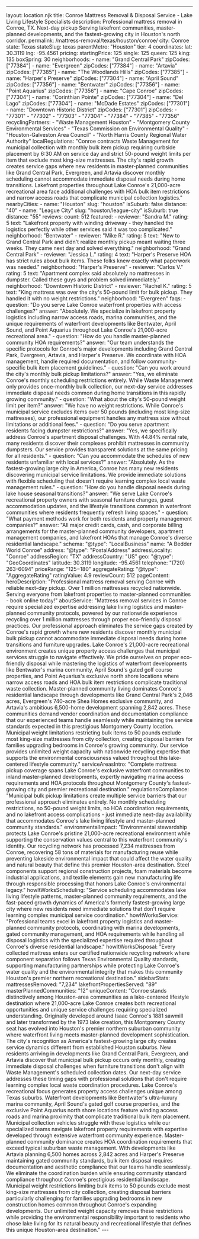 ---
layout: location.njk
title: Conroe Mattress Removal & Disposal Service - Lake Living Lifestyle Specialists
description: Professional mattress removal in Conroe, TX. Next-day pickup Serving lakefront communities, master-planned developments, and the fastest-growing city in Houston's north corridor.
permalink: /mattress-removal/texas/houston/conroe/
city: Conroe state: Texas stateSlug: texas parentMetro: "Houston" tier: 4 coordinates: lat: 30.3119 lng: -95.4561 pricing: startingPrice: 125 single: 125 queen: 125 king: 135 boxSpring: 30 neighborhoods: - name: "Grand Central Park" zipCodes: ["77384"] - name: "Evergreen" zipCodes: ["77384"] - name: "Artavia" zipCodes: ["77385"] - name: "The Woodlands Hills" zipCodes: ["77385"] - name: "Harper's Preserve" zipCodes: ["77304"] - name: "April Sound" zipCodes: ["77356"] - name: "Bentwater" zipCodes: ["77356"] - name: "Point Aquarius" zipCodes: ["77356"] - name: "Cape Conroe" zipCodes: ["77304"] - name: "Corinthian Pointe" zipCodes: ["77304"] - name: "Del Lago" zipCodes: ["77304"] - name: "McDade Estates" zipCodes: ["77301"] - name: "Downtown Historic District" zipCodes: ["77301"] zipCodes: - "77301" - "77302" - "77303" - "77304" - "77384" - "77385" - "77356" recyclingPartners: - "Waste Management Houston" - "Montgomery County Environmental Services" - "Texas Commission on Environmental Quality" - "Houston-Galveston Area Council" - "North Harris County Regional Water Authority" localRegulations: "Conroe contracts Waste Management for municipal collection with monthly bulk item pickup requiring curbside placement by 6:30 AM on service day and strict 50-pound weight limits per item that exclude most king-size mattresses. The city's rapid growth creates service gaps where new residents in master-planned communities like Grand Central Park, Evergreen, and Artavia discover monthly scheduling cannot accommodate immediate disposal needs during home transitions. Lakefront properties throughout Lake Conroe's 21,000-acre recreational area face additional challenges with HOA bulk item restrictions and narrow access roads that complicate municipal collection logistics." nearbyCities: - name: "Houston" slug: "houston" isSuburb: false distance: "40" - name: "League City" slug: "houston/league-city" isSuburb: true distance: "55" reviews: count: 512 featured: - reviewer: "Sandra M." rating: 5 text: "Lakefront property with winding driveway - they handled the logistics perfectly while other services said it was too complicated." neighborhood: "Bentwater" - reviewer: "Mike R." rating: 5 text: "New to Grand Central Park and didn't realize monthly pickup meant waiting three weeks. They came next day and solved everything." neighborhood: "Grand Central Park" - reviewer: "Jessica L." rating: 4 text: "Harper's Preserve HOA has strict rules about bulk items. These folks knew exactly what paperwork was needed." neighborhood: "Harper's Preserve" - reviewer: "Carlos V." rating: 5 text: "Apartment complex said absolutely no mattresses in dumpster. Called these guys and problem solved immediately." neighborhood: "Downtown Historic District" - reviewer: "Rachel K." rating: 5 text: "King mattress was over the city's 50-pound limit for bulk pickup. They handled it with no weight restrictions." neighborhood: "Evergreen" faqs: - question: "Do you serve Lake Conroe waterfront properties with access challenges?" answer: "Absolutely. We specialize in lakefront property logistics including narrow access roads, marina communities, and the unique requirements of waterfront developments like Bentwater, April Sound, and Point Aquarius throughout Lake Conroe's 21,000-acre recreational area." - question: "How do you handle master-planned community HOA requirements?" answer: "Our team understands the specific protocols for Conroe's major developments including Grand Central Park, Evergreen, Artavia, and Harper's Preserve. We coordinate with HOA management, handle required documentation, and follow community-specific bulk item placement guidelines." - question: "Can you work around the city's monthly bulk pickup limitations?" answer: "Yes, we eliminate Conroe's monthly scheduling restrictions entirely. While Waste Management only provides once-monthly bulk collection, our next-day service addresses immediate disposal needs common during home transitions in this rapidly growing community." - question: "What about the city's 50-pound weight limit per item?" answer: "We have no weight restrictions. While Conroe's municipal service excludes items over 50 pounds (including most king-size mattresses), our professional equipment handles any mattress size without limitations or additional fees." - question: "Do you serve apartment residents facing dumpster restrictions?" answer: "Yes, we specifically address Conroe's apartment disposal challenges. With 44.84% rental rate, many residents discover their complexes prohibit mattresses in community dumpsters. Our service provides transparent solutions at the same pricing for all residents." - question: "Can you accommodate the schedules of new residents unfamiliar with local services?" answer: "Absolutely. As the fastest-growing large city in America, Conroe has many new residents discovering municipal service limitations. We provide immediate solutions with flexible scheduling that doesn't require learning complex local waste management rules." - question: "How do you handle disposal needs during lake house seasonal transitions?" answer: "We serve Lake Conroe's recreational property owners with seasonal furniture changes, guest accommodation updates, and the lifestyle transitions common in waterfront communities where residents frequently refresh living spaces." - question: "What payment methods work for both residents and property management companies?" answer: "All major credit cards, cash, and corporate billing arrangements for the master-planned community developers, apartment management companies, and lakefront HOAs that manage Conroe's diverse residential landscape." schema: "@type": "LocalBusiness" name: "A Bedder World Conroe" address: "@type": "PostalAddress" addressLocality: "Conroe" addressRegion: "TX" addressCountry: "US" geo: "@type": "GeoCoordinates" latitude: 30.3119 longitude: -95.4561 telephone: "(720) 263-6094" priceRange: "$125-$180" aggregateRating: "@type": "AggregateRating" ratingValue: 4.9 reviewCount: 512 pageContent: heroDescription: "Professional mattress removal serving Conroe with reliable next-day pickup. Over 1 million mattresses recycled nationwide. Serving everyone from lakefront properties to master-planned communities - book online today!" aboutService: "Mattress removal services in Conroe require specialized expertise addressing lake living logistics and master-planned community protocols, powered by our nationwide experience recycling over 1 million mattresses through proper eco-friendly disposal practices. Our professional approach eliminates the service gaps created by Conroe's rapid growth where new residents discover monthly municipal bulk pickup cannot accommodate immediate disposal needs during home transitions and furniture upgrades. Lake Conroe's 21,000-acre recreational environment creates unique property access challenges that municipal services struggle to navigate effectively. We pride ourselves on proper eco-friendly disposal while mastering the logistics of waterfront developments like Bentwater's marina community, April Sound's gated golf course properties, and Point Aquarius's exclusive north shore locations where narrow access roads and HOA bulk item restrictions complicate traditional waste collection. Master-planned community living dominates Conroe's residential landscape through developments like Grand Central Park's 2,046 acres, Evergreen's 740-acre Shea Homes exclusive community, and Artavia's ambitious 6,500-home development spanning 2,842 acres. These communities demand vendor coordination and documentation compliance that our experienced teams handle seamlessly while maintaining the service standards expected in this prestigious Montgomery County location. Municipal weight limitations restricting bulk items to 50 pounds exclude most king-size mattresses from city collection, creating disposal barriers for families upgrading bedrooms in Conroe's growing community. Our service provides unlimited weight capacity with nationwide recycling expertise that supports the environmental consciousness valued throughout this lake-centered lifestyle community." serviceAreasIntro: "Complete mattress pickup coverage spans Lake Conroe's exclusive waterfront communities to inland master-planned developments, expertly navigating marina access requirements and HOA protocols throughout Montgomery County's fastest-growing city and premier recreational destination." regulationsCompliance: "Municipal bulk pickup limitations create multiple service barriers that our professional approach eliminates entirely. No monthly scheduling restrictions, no 50-pound weight limits, no HOA coordination requirements, and no lakefront access complications - just immediate next-day availability that accommodates Conroe's lake living lifestyle and master-planned community standards." environmentalImpact: "Environmental stewardship protects Lake Conroe's pristine 21,000-acre recreational environment while supporting the conservation values central to this waterfront community's identity. Our recycling network has processed 7,234 mattresses from Conroe, recovering 58 tons of materials for manufacturing reuse while preventing lakeside environmental impact that could affect the water quality and natural beauty that define this premier Houston-area destination. Steel components support regional construction projects, foam materials become industrial applications, and textile elements gain new manufacturing life through responsible processing that honors Lake Conroe's environmental legacy." howItWorksScheduling: "Service scheduling accommodates lake living lifestyle patterns, master-planned community requirements, and the fast-paced growth dynamics of America's formerly fastest-growing large city where new residents need immediate solutions that don't require learning complex municipal service coordination." howItWorksService: "Professional teams excel in lakefront property logistics and master-planned community protocols, coordinating with marina developments, gated community management, and HOA requirements while handling all disposal logistics with the specialized expertise required throughout Conroe's diverse residential landscape." howItWorksDisposal: "Every collected mattress enters our certified nationwide recycling network where component separation follows Texas Environmental Quality standards, supporting manufacturing partnerships while protecting Lake Conroe's water quality and the environmental integrity that makes this community Houston's premier northern recreational destination." sidebarStats: mattressesRemoved: "7,234" lakefrontPropertiesServed: "89" masterPlannedCommunities: "12" uniqueContent: "Conroe stands distinctively among Houston-area communities as a lake-centered lifestyle destination where 21,000-acre Lake Conroe creates both recreational opportunities and unique service challenges requiring specialized understanding. Originally developed around Isaac Conroe's 1881 sawmill and later transformed by the 1973 lake creation, this Montgomery County seat has evolved into Houston's premier northern suburban community where waterfront living meets master-planned development sophistication. The city's recognition as America's fastest-growing large city creates service dynamics different from established Houston suburbs. New residents arriving in developments like Grand Central Park, Evergreen, and Artavia discover that municipal bulk pickup occurs only monthly, creating immediate disposal challenges when furniture transitions don't align with Waste Management's scheduled collection dates. Our next-day service addresses these timing gaps with professional solutions that don't require learning complex local waste coordination procedures. Lake Conroe's recreational focus generates property access challenges unique among Texas suburbs. Waterfront developments like Bentwater's ultra-luxury marina community, April Sound's gated golf course properties, and the exclusive Point Aquarius north shore locations feature winding access roads and marina proximity that complicate traditional bulk item placement. Municipal collection vehicles struggle with these logistics while our specialized teams navigate lakefront property requirements with expertise developed through extensive waterfront community experience. Master-planned community dominance creates HOA coordination requirements that exceed typical suburban waste management. With developments like Artavia planning 6,500 homes across 2,842 acres and Harper's Preserve maintaining gated community standards, bulk item disposal requires documentation and aesthetic compliance that our teams handle seamlessly. We eliminate the coordination burden while ensuring community standard compliance throughout Conroe's prestigious residential landscape. Municipal weight restrictions limiting bulk items to 50 pounds exclude most king-size mattresses from city collection, creating disposal barriers particularly challenging for families upgrading bedrooms in new construction homes common throughout Conroe's expanding developments. Our unlimited weight capacity removes these restrictions while providing the environmental responsibility important to residents who chose lake living for its natural beauty and recreational lifestyle that defines this unique Houston-area destination." ---